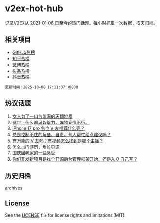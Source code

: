 # v2ex-hot-hub

 记录[V2EX](https://www.v2ex.com/)从 2021-01-06 日至今的热门话题。每小时抓取一次数据，按天[归档](archives)。
 
 ## 相关项目

- [GitHub热榜](https://github.com/lonnyzhang423/github-hot-hub)
- [知乎热榜](https://github.com/lonnyzhang423/zhihu-hot-hub)
- [微博热榜](https://github.com/lonnyzhang423/weibo-hot-hub)
- [头条热榜](https://github.com/lonnyzhang423/toutiao-hot-hub)
- [抖音热榜](https://github.com/lonnyzhang423/douyin-hot-hub)


 `更新时间：2025-10-08 17:11:37 +0800`

## 热议话题

1. [女人为了一口气能闹的天翻地覆](https://www.v2ex.com/t/1163682)
1. [这世上什么都可以努力，唯独爱情不行。](https://www.v2ex.com/t/1163697)
1. [iPhone 17 pro 各位 V 友推荐什么壳？](https://www.v2ex.com/t/1163649)
1. [总是控制不住的反刍、自责。有人帮忙给点建议吗？](https://www.v2ex.com/t/1163656)
1. [有万能的 V 友吗？有视频怎么找到是哪个主播？](https://www.v2ex.com/t/1163636)
1. [怎么出门游历，增长见识](https://www.v2ex.com/t/1163652)
1. [国庆回老家的一些感受](https://www.v2ex.com/t/1163688)
1. [你们开发新项目是找个开源后台管理框架开始，还是从 0 自己写？](https://www.v2ex.com/t/1163677)

## 历史归档

[archives](archives)

## License

See the [LICENSE](LICENSE) file for license rights and limitations (MIT).
